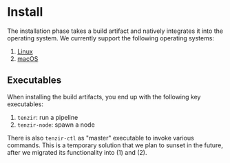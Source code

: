 # Install

The installation phase takes a build artifact and natively integrates it into
the operating system. We currently support the following operating systems:

1. [Linux](install/linux)
2. [macOS](install/macos)

## Executables

When installing the build artifacts, you end up with the following key
executables:

1. `tenzir`: run a pipeline
2. `tenzir-node`: spawn a node

There is also `tenzir-ctl` as "master" executable to invoke various commands.
This is a temporary solution that we plan to sunset in the future, after we
migrated its functionality into (1) and (2).
